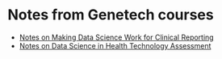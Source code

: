 # Notes from Genetech courses

- [Notes on Making Data Science Work for Clinical Reporting](c1_notes.qmd)
- [Notes on Data Science in Health Technology Assessment](c2_notes.qmd)